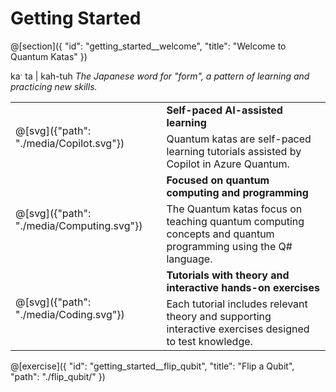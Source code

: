 # Getting Started

@[section]({
    "id": "getting_started__welcome",
    "title": "Welcome to Quantum Katas"
})

kaˑ ta | kah-tuh
_The Japanese word for "form", a pattern of learning and practicing new skills._

<style>
.transparent {
  background: rgba(0, 0, 0, 0.0) !important;
}
</style>
<table>
    <tbody>
        <tr class="transparent" style="border:none;">
            <td rowspan="2" style="border:none;">
                @[svg]({"path": "./media/Copilot.svg"})
            </td>
            <td role="heading" aria-level="4" style="border:none;">
                <b>Self-paced AI-assisted learning</b>
            </td>
        </tr>
        <tr class="transparent" style="border:none;">
            <td style="border:none;">
                Quantum katas are self-paced learning tutorials assisted by Copilot in Azure Quantum.
            </td>
        </tr>
        <tr class="transparent" style="border:none;">
            <td rowspan="2" style="border:none;">
                @[svg]({"path": "./media/Computing.svg"})
            </td>
            <td role="heading" aria-level="4" style="border:none;">
                <b>Focused on quantum computing and programming</b>
            </td>
        </tr>
        <tr class="transparent" style="border:none;">
            <td style="border:none;">
                The Quantum katas focus on teaching quantum computing concepts and quantum programming using the Q# language.
            </td>
        </tr>
        <tr class="transparent" style="border:none;">
            <td rowspan="2" style="border:none;">
                @[svg]({"path": "./media/Coding.svg"})
            </td>
            <td role="heading" aria-level="4" style="border:none;">
                <b>Tutorials with theory and interactive hands-on exercises</b>
            </td>
        </tr>
        <tr class="transparent" style="border:none;">
            <td style="border:none;">
                Each tutorial includes relevant theory and supporting interactive exercises designed to test knowledge.
            </td>
        </tr>
    </tbody>
</table>

@[exercise]({
    "id": "getting_started__flip_qubit",
    "title": "Flip a Qubit",
    "path": "./flip_qubit/"
})

